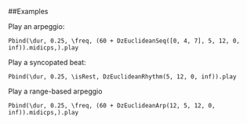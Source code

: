 ##Examples

Play an arpeggio:

```supercollider
Pbind(\dur, 0.25, \freq, (60 + DzEuclideanSeq([0, 4, 7], 5, 12, 0, inf)).midicps,).play
```

Play a syncopated beat:

```supercollider
Pbind(\dur, 0.25, \isRest, DzEuclideanRhythm(5, 12, 0, inf)).play
```

Play a range-based arpeggio

```supercollider
Pbind(\dur, 0.25, \freq, (60 + DzEuclideanArp(12, 5, 12, 0, inf)).midicps,).play
```
